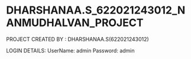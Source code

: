 # DHARSHANAA.S_622021243012_NANMUDHALVAN_PROJECT

PROJECT CREATED BY : DHARSHANAA.S(622021243012)

LOGIN DETAILS:
  UserName: admin
  Password: admin
